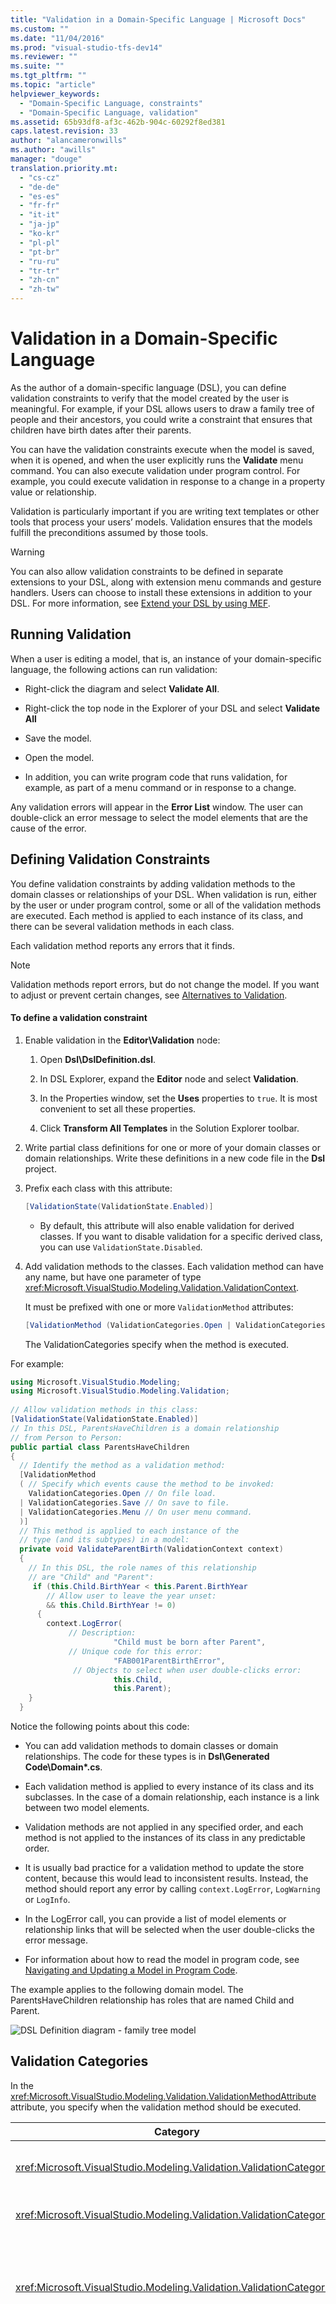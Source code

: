 ```yaml
---
title: "Validation in a Domain-Specific Language | Microsoft Docs"
ms.custom: ""
ms.date: "11/04/2016"
ms.prod: "visual-studio-tfs-dev14"
ms.reviewer: ""
ms.suite: ""
ms.tgt_pltfrm: ""
ms.topic: "article"
helpviewer_keywords: 
  - "Domain-Specific Language, constraints"
  - "Domain-Specific Language, validation"
ms.assetid: 65b93df8-af3c-462b-904c-60292f8ed381
caps.latest.revision: 33
author: "alancameronwills"
ms.author: "awills"
manager: "douge"
translation.priority.mt: 
  - "cs-cz"
  - "de-de"
  - "es-es"
  - "fr-fr"
  - "it-it"
  - "ja-jp"
  - "ko-kr"
  - "pl-pl"
  - "pt-br"
  - "ru-ru"
  - "tr-tr"
  - "zh-cn"
  - "zh-tw"
---
```

# Validation in a Domain-Specific Language
As the author of a domain-specific language (DSL), you can define validation constraints to verify that the model created by the user is meaningful. For example, if your DSL allows users to draw a family tree of people and their ancestors, you could write a constraint that ensures that children have birth dates after their parents.  
  
 You can have the validation constraints execute when the model is saved, when it is opened, and when the user explicitly runs the **Validate** menu command. You can also execute validation under program control. For example, you could execute validation in response to a change in a property value or relationship.  
  
 Validation is particularly important if you are writing text templates or other tools that process your users’ models. Validation ensures that the models fulfill the preconditions assumed by those tools.  
  
> [!WARNING]
>  You can also allow validation constraints to be defined in separate extensions to your DSL, along with extension menu commands and gesture handlers. Users can choose to install these extensions in addition to your DSL. For more information, see [Extend your DSL by using MEF](../modeling/extend-your-dsl-by-using-mef.md).  
  
## Running Validation  
 When a user is editing a model, that is, an instance of your domain-specific language, the following actions can run validation:  
  
-   Right-click the diagram and select **Validate All**.  
  
-   Right-click the top node in the Explorer of your DSL and select **Validate All**  
  
-   Save the model.  
  
-   Open the model.  
  
-   In addition, you can write program code that runs validation, for example, as part of a menu command or in response to a change.  
  
 Any validation errors will appear in the **Error List** window. The user can double-click an error message to select the model elements that are the cause of the error.  
  
## Defining Validation Constraints  
 You define validation constraints by adding validation methods to the domain classes or relationships of your DSL. When validation is run, either by the user or under program control, some or all of the validation methods are executed. Each method is applied to each instance of its class, and there can be several validation methods in each class.  
  
 Each validation method reports any errors that it finds.  
  
> [!NOTE]
>  Validation methods report errors, but do not change the model. If you want to adjust or prevent certain changes, see [Alternatives to Validation](#alternatives).  
  
#### To define a validation constraint  
  
1.  Enable validation in the **Editor\Validation** node:  
  
    1.  Open **Dsl\DslDefinition.dsl**.  
  
    2.  In DSL Explorer, expand the **Editor** node and select **Validation**.  
  
    3.  In the Properties window, set the **Uses**  properties to `true`. It is most convenient to set all these properties.  
  
    4.  Click **Transform All Templates** in the Solution Explorer toolbar.  
  
2.  Write partial class definitions for one or more of your domain classes or domain relationships. Write these definitions in a new code file in the **Dsl** project.  
  
3.  Prefix each class with this attribute:  
  
    ```c#  
    [ValidationState(ValidationState.Enabled)]  
    ```  
  
    -   By default, this attribute will also enable validation for derived classes. If you want to disable validation for a specific derived class, you can use `ValidationState.Disabled`.  
  
4.  Add validation methods to the classes. Each validation method can have any name, but have one parameter of type <xref:Microsoft.VisualStudio.Modeling.Validation.ValidationContext>.  
  
     It must be prefixed with one or more `ValidationMethod` attributes:  
  
    ```c#  
    [ValidationMethod (ValidationCategories.Open | ValidationCategories.Save | ValidationCategories.Menu ) ]  
    ```  
  
     The ValidationCategories specify when the method is executed.  
  
 For example:  
  
```c#  
using Microsoft.VisualStudio.Modeling;  
using Microsoft.VisualStudio.Modeling.Validation;  
  
// Allow validation methods in this class:  
[ValidationState(ValidationState.Enabled)]  
// In this DSL, ParentsHaveChildren is a domain relationship  
// from Person to Person:  
public partial class ParentsHaveChildren  
{  
  // Identify the method as a validation method:  
  [ValidationMethod  
  ( // Specify which events cause the method to be invoked:  
    ValidationCategories.Open // On file load.  
  | ValidationCategories.Save // On save to file.  
  | ValidationCategories.Menu // On user menu command.  
  )]  
  // This method is applied to each instance of the   
  // type (and its subtypes) in a model:   
  private void ValidateParentBirth(ValidationContext context)     
  {  
    // In this DSL, the role names of this relationship  
    // are "Child" and "Parent":   
     if (this.Child.BirthYear < this.Parent.BirthYear   
        // Allow user to leave the year unset:  
        && this.Child.BirthYear != 0)  
      {  
        context.LogError(  
             // Description:  
                       "Child must be born after Parent",  
             // Unique code for this error:  
                       "FAB001ParentBirthError",   
              // Objects to select when user double-clicks error:  
                       this.Child,   
                       this.Parent);  
    }  
  }  
```  
  
 Notice the following points about this code:  
  
-   You can add validation methods to domain classes or domain relationships. The code for these types is in **Dsl\Generated Code\Domain\*.cs**.  
  
-   Each validation method is applied to every instance of its class and its subclasses. In the case of a domain relationship, each instance is a link between two model elements.  
  
-   Validation methods are not applied in any specified order, and each method is not applied to the instances of its class in any predictable order.  
  
-   It is usually bad practice for a validation method to update the store content, because this would lead to inconsistent results. Instead, the method should report any error by calling `context.LogError`, `LogWarning` or `LogInfo`.  
  
-   In the LogError call, you can provide a list of model elements or relationship links that will be selected when the user double-clicks the error message.  
  
-   For information about how to read the model in program code, see [Navigating and Updating a Model in Program Code](../modeling/navigating-and-updating-a-model-in-program-code.md).  
  
 The example applies to the following domain model. The ParentsHaveChildren relationship has roles that are named Child and Parent.  
  
 ![DSL Definition diagram &#45; family tree model](../modeling/media/familyt_person.png "FamilyT_Person")  
  
## Validation Categories  
 In the <xref:Microsoft.VisualStudio.Modeling.Validation.ValidationMethodAttribute> attribute, you specify when the validation method should be executed.  
  
|Category|Execution|  
|--------------|---------------|  
|<xref:Microsoft.VisualStudio.Modeling.Validation.ValidationCategories>|When the user invokes the Validate menu command.|  
|<xref:Microsoft.VisualStudio.Modeling.Validation.ValidationCategories>|When the model file is opened.|  
|<xref:Microsoft.VisualStudio.Modeling.Validation.ValidationCategories>|When the file is saved. If there are validation errors, the user will be given the option of canceling the save operation.|  
|<xref:Microsoft.VisualStudio.Modeling.Validation.ValidationCategories>|When the file is saved. If there are errors from methods in this category, the user is warned that it might not be possible to re-open the file.<br /><br /> Use this category for validation methods that test for duplicated names or IDs, or other conditions that might cause loading errors.|  
|<xref:Microsoft.VisualStudio.Modeling.Validation.ValidationCategories>|When the ValidateCustom method is called. Validations in this category can be invoked only from program code.<br /><br /> For more information, see [Custom Validation Categories](#custom).|  
  
## Where to Place Validation Methods  
 You can often achieve the same effect by placing a validation method on a different type. For example, you could add a method to the Person class instead of the ParentsHaveChildren relationship, and have it iterate through the links:  
  
```  
[ValidationState(ValidationState.Enabled)]  
public partial class Person  
{[ValidationMethod  
 ( ValidationCategories.Open   
 | ValidationCategories.Save  
 | ValidationCategories.Menu  
 )  
]  
  private void ValidateParentBirth(ValidationContext context)     
  {  
    // Iterate through ParentHasChildren links:  
    foreach (Person parent in this.Parents)  
    {  
        if (this.BirthYear <= parent.BirthYear)  
        { ...  
  
```  
  
 **Aggregating validation constraints.** To apply validation in a predictable order, define a single validation method on an owner class, such the root element of your model. This technique also lets you aggregate multiple error reports into a single message.  
  
 Drawbacks are that the combined method is less easy to manage, and that the constraints must all have the same `ValidationCategories`. We therefore recommend that you keep each constraint in a separate method if possible.  
  
 **Passing values in the context cache.** The context parameter has a dictionary into which you can place arbitrary values. The dictionary persists for the life of the validation run. A particular validation method could, for example, keep an error count in the context, and use it to avoid flooding the error window with repeated messages. For example:  
  
```c#  
List<ParentsHaveChildren> erroneousLinks;  
if (!context.TryGetCacheValue("erroneousLinks", out erroneousLinks))  
erroneousLinks = new List<ParentsHaveChildren>();  
erroneousLinks.Add(this);  
context.SetCacheValue("erroneousLinks", erroneousLinks);  
if (erroneousLinks.Count < 5) { context.LogError( ... ); }  
  
```  
  
## Validation of Multiplicities  
 Validation methods for checking minimum multiplicity are automatically generated for your DSL. The code is written to **Dsl\Generated Code\MultiplicityValidation.cs**. These methods take effect when you enable validation in the **Editor\Validation** node in DSL Explorer.  
  
 If you set the multiplicity of a role of a domain relationship to be 1..* or 1..1, but the user does not create a link of this relationship, a validation error message will appear.  
  
 For example, if your DSL has classes Person and Town, and a relationship PersonLivesInTown with a relationship **1..\*** at the Town role, then for each Person that has no Town, an error message will appear.  
  
## Running Validation from Program Code  
 You can run validation by accessing or creating a ValidationController. If you want the errors to be displayed to the user in the error window, use the ValidationController that is attached to your diagram’s DocData. For example, if you are writing a menu command, `CurrentDocData.ValidationController` is available in the command set class:  
  
```c#  
using Microsoft.VisualStudio.Modeling;  
using Microsoft.VisualStudio.Modeling.Validation;  
using Microsoft.VisualStudio.Modeling.Shell;  
...  
partial class MyLanguageCommandSet   
{  
  private void OnMenuMyContextMenuCommand(object sender, EventArgs e)   
  {   
   ValidationController controller = this.CurrentDocData.ValidationController;   
...  
  
```  
  
 For more information, see [How to: Add a Command to the Shortcut Menu](../modeling/how-to-add-a-command-to-the-shortcut-menu.md).  
  
 You can also create a separate validation controller, and manage the errors yourself. For example:  
  
```c#  
using Microsoft.VisualStudio.Modeling;  
using Microsoft.VisualStudio.Modeling.Validation;  
using Microsoft.VisualStudio.Modeling.Shell;  
...  
Store store = ...;  
VsValidationController validator = new VsValidationController(s);  
// Validate all elements in the Store:  
if (!validator.Validate(store, ValidationCategories.Save))  
{  
  // Deal with errors:  
  foreach (ValidationMessage message in validator.ValidationMessages) { ... }  
}  
  
```  
  
## Running validation when a change occurs  
 If you want to make sure that the user is warned immediately if the model becomes invalid, you can define a store event that runs validation. For more information about store events, see [Event Handlers Propagate Changes Outside the Model](../modeling/event-handlers-propagate-changes-outside-the-model.md).  
  
 In addition to the validation code, add a custom code file to your **DslPackage** project, with content similar to the following example. This code uses the `ValidationController` that is attached to the document. This controller displays the validation errors in the [!INCLUDE[vsprvs](../code-quality/includes/vsprvs_md.md)] error list.  
  
```c#  
using System;  
using System.Linq;  
using Microsoft.VisualStudio.Modeling;  
using Microsoft.VisualStudio.Modeling.Validation;  
namespace Company.FamilyTree  
{  
  partial class FamilyTreeDocData // Change name to your DocData.  
  {  
    // Register the store event handler:   
    protected override void OnDocumentLoaded()  
    {  
      base.OnDocumentLoaded();  
      DomainClassInfo observedLinkInfo = this.Store.DomainDataDirectory  
         .FindDomainClass(typeof(ParentsHaveChildren));  
      DomainClassInfo observedClassInfo = this.Store.DomainDataDirectory  
         .FindDomainClass(typeof(Person));  
      EventManagerDirectory events = this.Store.EventManagerDirectory;  
      events.ElementAdded  
         .Add(observedLinkInfo, new EventHandler<ElementAddedEventArgs>(ParentLinkAddedHandler));  
      events.ElementDeleted.Add(observedLinkInfo, new EventHandler<ElementDeletedEventArgs>(ParentLinkDeletedHandler));  
      events.ElementPropertyChanged.Add(observedClassInfo, new EventHandler<ElementPropertyChangedEventArgs>(BirthDateChangedHandler));  
    }  
    // Handler will be called after transaction that creates a link:  
    private void ParentLinkAddedHandler(object sender,  
                                ElementAddedEventArgs e)  
    {  
      this.ValidationController.Validate(e.ModelElement,  
           ValidationCategories.Save);  
    }  
    // Called when a link is deleted:  
    private void ParentLinkDeletedHandler(object sender,   
                                ElementDeletedEventArgs e)  
    {  
      // Don't apply validation to a deleted item!   
      // - Validate store to refresh the error list.  
      this.ValidationController.Validate(this.Store,  
           ValidationCategories.Save);  
    }  
    // Called when any property of a Person element changes:  
    private void BirthDateChangedHandler(object sender,  
                      ElementPropertyChangedEventArgs e)  
    {  
      Person person = e.ModelElement as Person;  
      // Not interested in changes in other properties:  
      if (e.DomainProperty.Id != Person.BirthYearDomainPropertyId)  
          return;  
  
      // Validate all parent links to and from the person:  
      this.ValidationController.Validate(  
        ParentsHaveChildren.GetLinksToParents(person)  
        .Concat(ParentsHaveChildren.GetLinksToChildren(person))  
        , ValidationCategories.Save);  
    }  
  }  
}  
  
```  
  
 The handlers are also called after Undo or Redo operations that affect the links or elements.  
  
##  <a name="custom"></a> Custom Validation Categories  
 In addition to the standard validation categories, such as Menu and Open, you can define your own categories. You can invoke these categories from program code. The user cannot invoke them directly.  
  
 A typical use for custom categories is to define a category that tests whether the model satisfies the preconditions of a particular tool.  
  
 To add a validation method to a particular category, prefix it with an attribute like this:  
  
```c#  
[ValidationMethod(CustomCategory = "PreconditionsForGeneratePartsList")]  
[ValidationMethod(ValidationCategory.Menu)]   
private void TestForCircularLinks(ValidationContext context)   
{...}  
  
```  
  
> [!NOTE]
>  You can prefix a method with as many `[ValidationMethod()]` attributes as you want. You can add a method to both custom and standard categories.  
  
 To invoke a custom validation:  
  
```c#  
  
// Invoke all validation methods in a custom category:   
validationController.ValidateCustom  
  (store, // or a list of model elements  
   "PreconditionsForGeneratePartsList");  
```  
  
##  <a name="alternatives"></a> Alternatives to Validation  
 Validation constraints report errors, but do not change the model. If, instead, you want to prevent the model becoming invalid, you can use other techniques.  
  
 However, these techniques are not recommended. It is usually better to let the user decide how to correct an invalid model.  
  
 **Adjust the change to restore the model to validity.** For example, if the user sets a property above the allowed maximum, you could reset the property to the maximum value. To do this, define a rule. For more information, see [Rules Propagate Changes Within the Model](../modeling/rules-propagate-changes-within-the-model.md).  
  
 **Roll back the transaction if an invalid change is attempted.** You could also define a rule for this purpose, but in some cases it is possible to override a property handler **OnValueChanging()**, or to override a method such as `OnDeleted().` To roll back a transaction, use `this.Store.TransactionManager.CurrentTransaction.Rollback().` For more information, see [Domain Property Value Change Handlers](../modeling/domain-property-value-change-handlers.md).  
  
> [!WARNING]
>  Make sure that the user knows that the change has been adjusted or rolled back. For example, use `System.Windows.Forms.MessageBox.Show("message").`  
  
## See Also  
 [Navigating and Updating a Model in Program Code](../modeling/navigating-and-updating-a-model-in-program-code.md)   
 [Event Handlers Propagate Changes Outside the Model](../modeling/event-handlers-propagate-changes-outside-the-model.md)